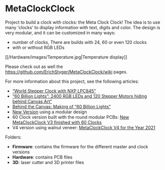 # MetaClockClock
Project to build a clock with clocks: the Meta Clock Clock!
The idea is to use many 'clocks' to display information with text, digits and color. The design is very modular, and it can be customized in many ways:
- number of clocks, There are builds with 24, 60 or even 120 clocks
- with or without RGB LEDs

[[/Hardware/images/Temperature.jpg|Temperature display]]

Please check out as well the https://github.com/ErichStyger/MetaClockClock/wiki pages.

For more information about this project, see the following articles:
- [“World Stepper Clock with NXP LPC845”](https://mcuoneclipse.com/2019/11/24/world-stepper-clock-with-nxp-lpc845/)
- [“60 Billion Lights”: 2400 RGB LEDs and 120 Stepper Motors hiding behind Canvas Art”](https://mcuoneclipse.com/2020/05/24/60-billion-lights-2400-rgb-leds-and-120-stepper-motors-hiding-behind-canvas-art/)
- [Behind the Canvas: Making of “60 Billion Lights”](https://mcuoneclipse.com/2020/06/07/behind-the-canvas-making-of-60-billion-lights/)
- [New Version](https://mcuoneclipse.com/2020/07/19/new-version/) using a modular design
- 60 Clock version built with the round modular PCBs: [New MetaClockClock V3 finished with 60 Clocks](https://mcuoneclipse.com/2020/12/26/new-metaclockclock-v3-finished-with-60-clocks/)
- V4 version using walnut veneer: [MetaClockClock V4 for the Year 2021](https://mcuoneclipse.com/2021/01/01/metaclockclock-v4-for-the-year-2021/)


Folders:
- **Firmware**: contains the firmware for the different master and clock versions
- **Hardware**: contains PCB files
- **3D**: laser cutter and 3D printer files

